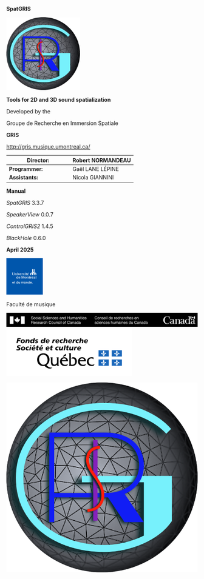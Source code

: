 **SpatGRIS**

<img src="./media-en/media/image1.png"
style="width:2.01572in;height:2in" />

**Tools for 2D and 3D sound spatialization**

Developed by the

Groupe de Recherche en Immersion Spatiale

**GRIS**

<http://gris.musique.umontreal.ca/>

<table>
<colgroup>
<col style="width: 50%" />
<col style="width: 50%" />
</colgroup>
<thead>
<tr class="header">
<th><strong>Director:</strong></th>
<th>Robert NORMANDEAU</th>
</tr>
</thead>
<tbody>
<tr class="odd">
<td><strong>Programmer:</strong></td>
<td>Gaël LANE LÉPINE</td>
</tr>
<tr class="even">
<td><strong>Assistants:</strong></td>
<td>Nicola GIANNINI</td>
</tr>
</tbody>
</table>

**Manual**

*SpatGRIS* 3.3.7

*SpeakerView* 0.0.7

*ControlGRIS2* 1.4.5

*BlackHole* 0.6.0

**April 2025**

<img src="./media-en/media/image2.png"
style="width:1in;height:1in" />

Faculté de musique

<img src="./media-en/media/image3.png"
 />
<img src="./media-en/media/image4.png"
 />

<!-- TODO: find a way to integrate that table of content with mdbook -->
<!-- **Table of Contents** -->

<!-- [1. General presentation -->
<!-- [6](#general-presentation)](#general-presentation) -->

<!-- [1.1. SpatGRIS is a spatialization tool -->
<!-- [6](#spatgris-is-a-spatialization-tool)](#spatgris-is-a-spatialization-tool) -->

<!-- [1.1.1. Spatialization [6](#spatialization)](#spatialization) -->

<!-- [1.1.2. Localization [6](#localization)](#localization) -->

<!-- [1.2. SpatGRIS is a recorder and a player -->
<!-- [6](#spatgris-is-a-recorder-and-a-player)](#spatgris-is-a-recorder-and-a-player) -->

<!-- [1.3. SpatGRIS makes speaker setups -->
<!-- [6](#spatgris-makes-speaker-setups)](#spatgris-makes-speaker-setups) -->

<!-- [1.3.1. DOME speaker setups -->
<!-- [6](#dome-speaker-setups)](#dome-speaker-setups) -->

<!-- [1.3.2 CUBE speaker setups -->
<!-- [6](#cube-speaker-setups)](#cube-speaker-setups) -->

<!-- [1.4. The speakers can be part of the spatialization and the -->
<!-- localization -->
<!-- [6](#the-speakers-can-be-part-of-the-spatialization-and-the-localization)](#the-speakers-can-be-part-of-the-spatialization-and-the-localization) -->

<!-- [1.5. The three components of SpatGRIS -->
<!-- [7](#the-three-components-of-spatgris)](#the-three-components-of-spatgris) -->

<!-- [1.6. What’s new and improved in ControlGRIS/SpatGRIS? -->
<!-- [7](#whats-new-and-improved-in-controlgrisspatgris)](#whats-new-and-improved-in-controlgrisspatgris) -->

<!-- [1.7. Groupe de Recherche en Immersion Spatiale (GRIS) -->
<!-- [8](#groupe-de-recherche-en-immersion-spatiale-gris)](#groupe-de-recherche-en-immersion-spatiale-gris) -->

<!-- [2. INTRODUCTION [8](#introduction)](#introduction) -->

<!-- [2.1. Architecture [8](#architecture)](#architecture) -->

<!-- [2.2. SpatGRIS [9](#spatgris)](#spatgris) -->

<!-- [2.2.1. History [9](#history)](#history) -->

<!-- [2.2.2. System requirements -->
<!-- [9](#system-requirements)](#system-requirements) -->

<!-- [2.2.3. Installation notes -->
<!-- [9](#installation-notes)](#installation-notes) -->

<!-- [2.2.4. Access to the microphone -->
<!-- [10](#access-to-the-microphone)](#access-to-the-microphone) -->

<!-- [2.2.5. BlackHole volume at 0 dB -->
<!-- [10](#blackhole-volume-at-0-db)](#blackhole-volume-at-0-db) -->

<!-- [2.2.6. New Users of BlackHole and macOS 14 Sonoma -->
<!-- [10](#new-users-of-blackhole-and-macos-14-sonoma)](#new-users-of-blackhole-and-macos-14-sonoma) -->

<!-- [2.3. ControlGRIS [10](#controlgris)](#controlgris) -->

<!-- [2.3.1. History [10](#history-1)](#history-1) -->

<!-- [2.3.2. System requirements -->
<!-- [10](#system-requirements-1)](#system-requirements-1) -->

<!-- [2.3.3. Installation notes -->
<!-- [11](#installation-notes-1)](#installation-notes-1) -->

<!-- [2.3.4. AU, VST, AAX [11](#_Toc179799657)](#_Toc179799657) -->

<!-- [2.4. Quick Start Guide [12](#quick-start-guide)](#quick-start-guide) -->

<!-- [3. Connections [14](#connections)](#connections) -->

<!-- [3.1. Connect the DAW to SpatGRIS -->
<!-- [14](#connect-the-daw-to-spatgris)](#connect-the-daw-to-spatgris) -->

<!-- [3.1.1. Open SpatGRIS [14](#open-spatgris)](#open-spatgris) -->

<!-- [3.1.2. Adjust the output level -->
<!-- [14](#adjust-the-output-level)](#adjust-the-output-level) -->

<!-- [3.1.3. Assign the DAW to BlackHole -->
<!-- [14](#assign-the-daw-to-blackhole)](#assign-the-daw-to-blackhole) -->

<!-- [3.1.4. Multiclient [14](#multiclient)](#multiclient) -->

<!-- [3.2. Connect ControlGRIS to SpatGRIS -->
<!-- [15](#connect-controlgris-to-spatgris)](#connect-controlgris-to-spatgris) -->

<!-- [3.2.1. Numbering audio and OSC -->
<!-- [15](#numbering-audio-and-osc)](#numbering-audio-and-osc) -->

<!-- [3.2.2. Sources Colour [16](#sources-colour)](#sources-colour) -->

<!-- [4. ControlGRIS [17](#controlgris-1)](#controlgris-1) -->

<!-- [4.1. Introduction [17](#introduction-1)](#introduction-1) -->

<!-- [4.2. Graphical interface -->
<!-- [17](#graphical-interface)](#graphical-interface) -->

<!-- [4.3. Configuration panel -->
<!-- [18](#configuration-panel)](#configuration-panel) -->

<!-- [4.3.1. Settings [18](#settings)](#settings) -->

<!-- [MODE [18](#mode)](#mode) -->

<!-- [OSC Port [18](#osc-port)](#osc-port) -->

<!-- [IP Address [18](#ip-address)](#ip-address) -->

<!-- [Number of Sources [18](#number-of-sources)](#number-of-sources) -->

<!-- [First Source ID [18](#first-source-id)](#first-source-id) -->

<!-- [4.3.2. Sources [18](#sources)](#sources) -->

<!-- [4.3.3. Controllers [19](#controllers)](#controllers) -->

<!-- [4.4. Spatialization views -->
<!-- [19](#spatialization-views)](#spatialization-views) -->

<!-- [4.4.1 View in DOME mode [19](#view-in-dome-mode)](#view-in-dome-mode) -->

<!-- [4.4.2. Spans in DOME mode -->
<!-- [20](#spans-in-dome-mode)](#spans-in-dome-mode) -->

<!-- [4.4.3. View in CUBE mode [20](#view-in-cube-mode)](#view-in-cube-mode) -->

<!-- [4.4.4. Spans in CUBE mode -->
<!-- [21](#spans-in-cube-mode)](#spans-in-cube-mode) -->

<!-- [4.4.5. CUBE Elevation in Normal or Extended Top mode -->
<!-- [21](#cube-elevation-in-normal-or-extended-top-mode)](#cube-elevation-in-normal-or-extended-top-mode) -->

<!-- [4.4.6. CUBE Elevation in Extended Top and Bottom mode -->
<!-- [22](#cube-elevation-in-extended-top-and-bottom-mode)](#cube-elevation-in-extended-top-and-bottom-mode) -->

<!-- [4.5. How to use ControlGRIS -->
<!-- [22](#how-to-use-controlgris)](#how-to-use-controlgris) -->

<!-- [4.5.1. Load the plugin on a track -->
<!-- [22](#load-the-plugin-on-a-track)](#load-the-plugin-on-a-track) -->

<!-- [4.5.2. Save presets and recording automation -->
<!-- [22](#save-presets-and-recording-automation)](#save-presets-and-recording-automation) -->

<!-- [4.5.3. Recall presets [23](#recall-presets)](#recall-presets) -->

<!-- [4.6. Trajectories [23](#trajectories)](#trajectories) -->

<!-- [4.6.1. Sources Link [24](#sources-link)](#sources-link) -->

<!-- [Azimuth-Elevation (DOME) and Azimuth-Distance (CUBE) Links -->
<!-- [24](#azimuth-elevation-dome-and-azimuth-distance-cube-links)](#azimuth-elevation-dome-and-azimuth-distance-cube-links) -->

<!-- [Elevation Links (CUBE mode only) -->
<!-- [24](#elevation-links-cube-mode-only)](#elevation-links-cube-mode-only) -->

<!-- [4.6.2. Trajectory Type [24](#trajectory-type)](#trajectory-type) -->

<!-- [Azimuth-Elevation (DOME) and Azimuth-Distance (CUBE) Trajectory Type -->
<!-- [25](#azimuth-elevation-dome-and-azimuth-distance-cube-trajectory-type)](#azimuth-elevation-dome-and-azimuth-distance-cube-trajectory-type) -->

<!-- [Elevation (CUBE only) Trajectory Type -->
<!-- [25](#elevation-cube-only-trajectory-type)](#elevation-cube-only-trajectory-type) -->

<!-- [Other settings [25](#other-settings)](#other-settings) -->

<!-- [Realtime [25](#realtime)](#realtime) -->

<!-- [Drawing [26](#drawing)](#drawing) -->

<!-- [Shift-Click in Drawing mode -->
<!-- [26](#shift-click-in-drawing-mode)](#shift-click-in-drawing-mode) -->

<!-- [Activate [27](#activate)](#activate) -->

<!-- [Trajectory recording in the DAW [27](#_Toc179799703)](#_Toc179799703) -->

<!-- [4.6.3. A special case: the pendulum -->
<!-- [27](#a-special-case-the-pendulum)](#a-special-case-the-pendulum) -->

<!-- [4.6.4. Presets and automated trajectories -->
<!-- [27](#presets-and-automated-trajectories)](#presets-and-automated-trajectories) -->

<!-- [5. SpatGRIS [29](#spatgris-1)](#spatgris-1) -->

<!-- [5.1. Introduction [29](#introduction-2)](#introduction-2) -->

<!-- [5.2. SpeakerView [30](#speakerview)](#speakerview) -->

<!-- [5.2.1. Visibility and keyboard shortcuts -->
<!-- [30](#visibility-and-keyboard-shortcuts)](#visibility-and-keyboard-shortcuts) -->

<!-- [5.2.2. Two distinct applications -->
<!-- [30](#two-distinct-applications)](#two-distinct-applications) -->

<!-- [5.3. Change the setup not the spatialization -->
<!-- [31](#change-the-setup-not-the-spatialization)](#change-the-setup-not-the-spatialization) -->

<!-- [5.4. Settings [32](#settings-1)](#settings-1) -->

<!-- [5.5. Controls [32](#controls)](#controls) -->

<!-- [5.6. The DOME and the CUBE -->
<!-- [32](#the-dome-and-the-cube)](#the-dome-and-the-cube) -->

<!-- [5.6.1. DOME [33](#dome)](#dome) -->

<!-- [5.6.2. CUBE [33](#cube)](#cube) -->

<!-- [5.7. The HYBRID mode: DOME and CUBE in the same project -->
<!-- [34](#the-hybrid-mode-dome-and-cube-in-the-same-project)](#the-hybrid-mode-dome-and-cube-in-the-same-project) -->

<!-- [5.7.1. What is saved in HYBRID mode? -->
<!-- [34](#what-is-saved-in-hybrid-mode)](#what-is-saved-in-hybrid-mode) -->

<!-- [5.72. What Mode is loaded according to the opening order of Speaker -->
<!-- Setup and Project? -->
<!-- [34](#what-mode-is-loaded-according-to-the-opening-order-of-speaker-setup-and-project)](#what-mode-is-loaded-according-to-the-opening-order-of-speaker-setup-and-project) -->

<!-- [5.7.3. Attenuation settings in CUBE or HYBRID mode -->
<!-- [35](#attenuation-settings-in-cube-or-hybrid-mode)](#attenuation-settings-in-cube-or-hybrid-mode) -->

<!-- [5.7.4. Convert from DOME to CUBE and vice versa -->
<!-- [36](#convert-from-dome-to-cube-and-vice-versa)](#convert-from-dome-to-cube-and-vice-versa) -->

<!-- [5.7.5. Spatialization in 2D and 3D -->
<!-- [36](#spatialization-in-2d-and-3d)](#spatialization-in-2d-and-3d) -->

<!-- [5.8. Speaker Setup [37](#speaker-setup)](#speaker-setup) -->

<!-- [5.8.1. Speaker Setup Edition -->
<!-- [38](#speaker-setup-edition)](#speaker-setup-edition) -->

<!-- [5.8.2. Speakers’ order and image representation -->
<!-- [38](#speakers-order-and-image-representation)](#speakers-order-and-image-representation) -->

<!-- [5.8.3. Minimal requirements -->
<!-- [39](#minimal-requirements)](#minimal-requirements) -->

<!-- [5.8.4. Direct outputs [40](#direct-outputs)](#direct-outputs) -->

<!-- [Independent direct outputs -->
<!-- [40](#independent-direct-outputs)](#independent-direct-outputs) -->

<!-- [Spatialized direct outputs -->
<!-- [40](#spatialized-direct-outputs)](#spatialized-direct-outputs) -->

<!-- [5.8.5. Show Speaker Numbers -->
<!-- [41](#show-speaker-numbers)](#show-speaker-numbers) -->

<!-- [5.9. Sources and Speakers -->
<!-- [42](#sources-and-speakers)](#sources-and-speakers) -->

<!-- [5.9.1. Mute and Solo [43](#mute-and-solo)](#mute-and-solo) -->

<!-- [5.9.2. Peak indicators and Reset -->
<!-- [43](#peak-indicators-and-reset)](#peak-indicators-and-reset) -->

<!-- [5.10. STEREO reduction [43](#stereo-reduction)](#stereo-reduction) -->

<!-- [5.10.1. STEREO [43](#stereo)](#stereo) -->

<!-- [5.10.2. BINAURAL [44](#binaural)](#binaural) -->

<!-- [5.11. Recording [44](#recording)](#recording) -->

<!-- [6. PLAYER [46](#player)](#player) -->

<!-- [6.1. To make a recording for the PLAYER -->
<!-- [46](#to-make-a-recording-for-the-player)](#to-make-a-recording-for-the-player) -->

<!-- [6.2. To open and to play a project with the PLAYER -->
<!-- [46](#to-open-and-to-play-a-project-with-the-player)](#to-open-and-to-play-a-project-with-the-player) -->

<!-- [6.2.1. Open the listening speaker setup -->
<!-- [46](#open-the-listening-speaker-setup)](#open-the-listening-speaker-setup) -->

<!-- [6.2.2. Open the PLAYER window and load the files -->
<!-- [47](#open-the-player-window-and-load-the-files)](#open-the-player-window-and-load-the-files) -->

<!-- [6.2.3. To play the piece [48](#to-play-the-piece)](#to-play-the-piece) -->

<!-- [6.2.4. DOME in CUBE or CUBE in DOME -->
<!-- [48](#dome-in-cube-or-cube-in-dome)](#dome-in-cube-or-cube-in-dome) -->

<!-- [6.2.5. Regarding the direct outs in the PLAYER -->
<!-- [49](#regarding-the-direct-outs-in-the-player)](#regarding-the-direct-outs-in-the-player) -->

<!-- [6.3. To save a PLAYER project -->
<!-- [50](#to-save-a-player-project)](#to-save-a-player-project) -->

<!-- [7. Menus [51](#menus)](#menus) -->

<!-- [7.1. File menu [51](#file-menu)](#file-menu) -->

<!-- [7.2. View menu [51](#view-menu)](#view-menu) -->

<!-- [7.3. Naming and Saving [52](#naming-and-saving)](#naming-and-saving) -->

<!-- [7.4. Representations [53](#representations)](#representations) -->

<!-- [7.4.1. 3D Representation [53](#d-representation)](#d-representation) -->

<!-- [7.4.2. 2D Representation -->
<!-- [54](#d-representation-1)](#d-representation-1) -->

<!-- [7.5. Performance and CPU burst -->
<!-- [54](#performance-and-cpu-burst)](#performance-and-cpu-burst) -->

<!-- [7.6. Help Menu [54](#help-menu)](#help-menu) -->

<!-- [8. Addendum [55](#addendum)](#addendum) -->

<!-- [8.1. Sources Link descriptions -->
<!-- [55](#sources-link-descriptions)](#sources-link-descriptions) -->

<!-- [8.1.1. Azimuth-Elevation and Azimuth-Distance -->
<!-- [55](#azimuth-elevation-and-azimuth-distance)](#azimuth-elevation-and-azimuth-distance) -->

<!-- [8.1.2. Elevation (CUBE mode only) -->
<!-- [56](#elevation-cube-mode-only)](#elevation-cube-mode-only) -->

<!-- [8.2. Trajectory descriptions -->
<!-- [57](#trajectory-descriptions)](#trajectory-descriptions) -->

<!-- [8.2.1. Azimuth-Elevation and Azimuth-Distance -->
<!-- [57](#azimuth-elevation-and-azimuth-distance-1)](#azimuth-elevation-and-azimuth-distance-1) -->

<!-- [8.2.2. Elevation (CUBE mode only) -->
<!-- [58](#elevation-cube-mode-only-1)](#elevation-cube-mode-only-1) -->

<!-- [8.3. OSC messages in SpatGRIS -->
<!-- [58](#osc-messages-in-spatgris)](#osc-messages-in-spatgris) -->

<!-- [8.4. OSC messages in ControlGRIS -->
<!-- [60](#osc-messages-in-controlgris)](#osc-messages-in-controlgris) -->

<!-- [8.5. Open Stage Control and Lemur -->
<!-- [60](#open-stage-control-and-lemur)](#open-stage-control-and-lemur) -->

<!-- [8.6. Uninstall [60](#uninstall)](#uninstall) -->

<!-- [8.6.1. SpatGRIS [60](#spatgris-2)](#spatgris-2) -->

<!-- [8.6.2. ControlGRIS [60](#controlgris-2)](#controlgris-2) -->

<!-- [9. Known issues and warnings -->
<!-- [61](#known-issues-and-warnings)](#known-issues-and-warnings) -->

<!-- [9.1. Known issues [61](#known-issues)](#known-issues) -->

<!-- [9.1.1. SpatGRIS, Mac version only. -->
<!-- [61](#spatgris-mac-version-only.)](#spatgris-mac-version-only.) -->

<!-- [9.1.2. ControlGRIS [61](#controlgris-3)](#controlgris-3) -->

<!-- [9.1.3. SpatGris, the plugin and SpatGRIS, the software -->
<!-- [61](#spatgris-the-plugin-and-spatgris-the-software)](#spatgris-the-plugin-and-spatgris-the-software) -->

<!-- [9.2. Reaper [61](#reaper)](#reaper) -->

<!-- [9.2.1. Mono tracks [61](#mono-tracks)](#mono-tracks) -->

<!-- [9.2.2. Device Preferences with Jack -->
<!-- [62](#device-preferences-with-jack)](#device-preferences-with-jack) -->

<!-- [9.3. Logic Pro [62](#logic-pro)](#logic-pro) -->

<!-- [9.3.1. Only one Surround output -->
<!-- [62](#only-one-surround-output)](#only-one-surround-output) -->

<!-- [9.3.2. Activate buttons [62](#activate-buttons)](#activate-buttons) -->

<!-- [9.4. Digital Performer 11 and Automated presets -->
<!-- [62](#digital-performer-11-and-automated-presets)](#digital-performer-11-and-automated-presets) -->

<!-- [9.5. Using SpatGRIS with live inputs -->
<!-- [62](#using-spatgris-with-live-inputs)](#using-spatgris-with-live-inputs) -->

<!-- [10. Tips and Tricks [63](#tips-and-tricks)](#tips-and-tricks) -->

<!-- [10.1. Acousmatic spatialisation -->
<!-- [63](#acousmatic-spatialisation)](#acousmatic-spatialisation) -->

<!-- [10.1.1. Mixing console [63](#mixing-console)](#mixing-console) -->

<!-- [10.1.2. Digital Audio Workstation -->
<!-- [63](#digital-audio-workstation)](#digital-audio-workstation) -->

<!-- [10.1.3. Acousmatic setup [63](#acousmatic-setup)](#acousmatic-setup) -->

<!-- [10.1.4. Scenario [64](#scenario)](#scenario) -->

<!-- [10.2. Using the PLAYER without you being present -->
<!-- [66](#using-the-player-without-you-being-present)](#using-the-player-without-you-being-present) -->

<!-- [10.3. HYBRYD mode to vary the trajectories -->
<!-- [66](#hybryd-mode-to-vary-the-trajectories)](#hybryd-mode-to-vary-the-trajectories) -->

<!-- [Index [68](#index)](#index) -->

<!-- ** -->
<!-- ** -->

<img src="./media-en/media/image5.png"
 />
